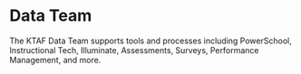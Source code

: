 # Data Team

The KTAF Data Team supports tools and processes including PowerSchool, Instructional Tech, Illuminate, Assessments, Surveys, Performance Management, and more.